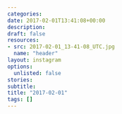 ```yaml
---
categories:
date: 2017-02-01T13:41:08+00:00
description:
draft: false
resources:
- src: 2017-02-01_13-41-08_UTC.jpg
  name: "header"
layout: instagram
options:
  unlisted: false
stories:
subtitle:
title: "2017-02-01"
tags: []
---
```


 
